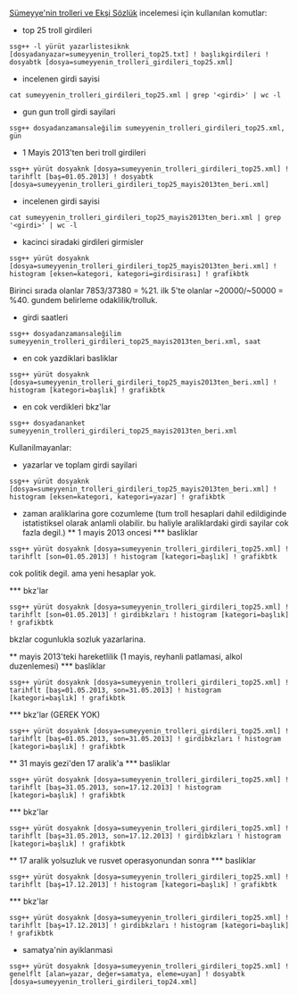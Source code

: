[Sümeyye'nin trolleri ve Ekşi Sözlük](http://ssgpp.wordpress.com/2014/03/26/sumeyyenin-trollleri-ve-eksi-sozluk/) incelemesi için kullanılan komutlar:

* top 25 troll girdileri
```
ssg++ -l yürüt yazarlistesiknk [dosyadanyazar=sumeyyenin_trolleri_top25.txt] ! başlıkgirdileri ! dosyabtk [dosya=sumeyyenin_trolleri_girdileri_top25.xml]
```

* incelenen girdi sayisi
```
cat sumeyyenin_trolleri_girdileri_top25.xml | grep '<girdi>' | wc -l
```

* gun gun troll girdi sayilari
```
ssg++ dosyadanzamansaleğilim sumeyyenin_trolleri_girdileri_top25.xml, gün
```

* 1 Mayis 2013'ten beri troll girdileri
```
ssg++ yürüt dosyaknk [dosya=sumeyyenin_trolleri_girdileri_top25.xml] ! tarihflt [baş=01.05.2013] ! dosyabtk [dosya=sumeyyenin_trolleri_girdileri_top25_mayis2013ten_beri.xml]
```

* incelenen girdi sayisi
```
cat sumeyyenin_trolleri_girdileri_top25_mayis2013ten_beri.xml | grep '<girdi>' | wc -l
```

* kacinci siradaki girdileri girmisler
```
ssg++ yürüt dosyaknk [dosya=sumeyyenin_trolleri_girdileri_top25_mayis2013ten_beri.xml] ! histogram [eksen=kategori, kategori=girdisırası] ! grafikbtk
```
Birinci sırada olanlar 7853/37380 = %21.
ilk 5'te olanlar ~20000/~50000 = %40. gundem belirleme odaklilik/trolluk.

* girdi saatleri
```
ssg++ dosyadanzamansaleğilim sumeyyenin_trolleri_girdileri_top25_mayis2013ten_beri.xml, saat
```

* en cok yazdiklari basliklar
```
ssg++ yürüt dosyaknk [dosya=sumeyyenin_trolleri_girdileri_top25_mayis2013ten_beri.xml] ! histogram [kategori=başlık] ! grafikbtk
```

* en cok verdikleri bkz'lar
```
ssg++ dosyadananket sumeyyenin_trolleri_girdileri_top25_mayis2013ten_beri.xml
```



Kullanilmayanlar:

* yazarlar ve toplam girdi sayilari
```
ssg++ yürüt dosyaknk [dosya=sumeyyenin_trolleri_girdileri_top25_mayis2013ten_beri.xml] ! histogram [eksen=kategori, kategori=yazar] ! grafikbtk
```

* zaman araliklarina gore cozumleme (tum troll hesaplari dahil edildiginde istatistiksel olarak anlamli olabilir. bu haliyle araliklardaki girdi sayilar cok fazla degil.)
** 1 mayis 2013 oncesi
*** basliklar
```
ssg++ yürüt dosyaknk [dosya=sumeyyenin_trolleri_girdileri_top25.xml] ! tarihflt [son=01.05.2013] ! histogram [kategori=başlık] ! grafikbtk
```
cok politik degil. ama yeni hesaplar yok.

*** bkz'lar
```
ssg++ yürüt dosyaknk [dosya=sumeyyenin_trolleri_girdileri_top25.xml] ! tarihflt [son=01.05.2013] ! girdibkzları ! histogram [kategori=başlık] ! grafikbtk
```
bkzlar cogunlukla sozluk yazarlarina.

** mayis 2013'teki hareketlilik (1 mayis, reyhanli patlamasi, alkol duzenlemesi)
*** basliklar
```
ssg++ yürüt dosyaknk [dosya=sumeyyenin_trolleri_girdileri_top25.xml] ! tarihflt [baş=01.05.2013, son=31.05.2013] ! histogram [kategori=başlık] ! grafikbtk
```

*** bkz'lar (GEREK YOK)
```
ssg++ yürüt dosyaknk [dosya=sumeyyenin_trolleri_girdileri_top25.xml] ! tarihflt [baş=01.05.2013, son=31.05.2013] ! girdibkzları ! histogram [kategori=başlık] ! grafikbtk
```

** 31 mayis gezi'den 17 aralik'a
*** basliklar
```
ssg++ yürüt dosyaknk [dosya=sumeyyenin_trolleri_girdileri_top25.xml] ! tarihflt [baş=31.05.2013, son=17.12.2013] ! histogram [kategori=başlık] ! grafikbtk
```
*** bkz'lar
```
ssg++ yürüt dosyaknk [dosya=sumeyyenin_trolleri_girdileri_top25.xml] ! tarihflt [baş=31.05.2013, son=17.12.2013] ! girdibkzları ! histogram [kategori=başlık] ! grafikbtk
```

** 17 aralik yolsuzluk ve rusvet operasyonundan sonra
*** basliklar
```
ssg++ yürüt dosyaknk [dosya=sumeyyenin_trolleri_girdileri_top25.xml] ! tarihflt [baş=17.12.2013] ! histogram [kategori=başlık] ! grafikbtk
```
*** bkz'lar
```
ssg++ yürüt dosyaknk [dosya=sumeyyenin_trolleri_girdileri_top25.xml] ! tarihflt [baş=17.12.2013] ! girdibkzları ! histogram [kategori=başlık] ! grafikbtk
```
* samatya'nin ayiklanmasi
```
ssg++ yürüt dosyaknk [dosya=sumeyyenin_trolleri_girdileri_top25.xml] ! genelflt [alan=yazar, değer=samatya, eleme=uyan] ! dosyabtk [dosya=sumeyyenin_trolleri_girdileri_top24.xml]
```
